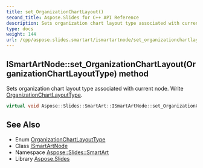 ```yaml
---
title: set_OrganizationChartLayout()
second_title: Aspose.Slides for C++ API Reference
description: Sets organization chart layout type associated with current node. Write OrganizationChartLayoutType.
type: docs
weight: 144
url: /cpp/aspose.slides.smartart/ismartartnode/set_organizationchartlayout/
---
```

## ISmartArtNode::set_OrganizationChartLayout(OrganizationChartLayoutType) method


Sets organization chart layout type associated with current node. Write [OrganizationChartLayoutType](../../organizationchartlayouttype/).

```cpp
virtual void Aspose::Slides::SmartArt::ISmartArtNode::set_OrganizationChartLayout(OrganizationChartLayoutType value)=0
```

## See Also

* Enum [OrganizationChartLayoutType](../organizationchartlayouttype/)
* Class [ISmartArtNode](./)
* Namespace [Aspose::Slides::SmartArt](../)
* Library [Aspose.Slides](../../)